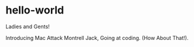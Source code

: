 # hello-world

Ladies and Gents!

Introducing Mac Attack Montrell Jack, Going at coding. (How About That!).  

